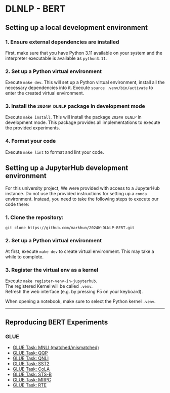 # DLNLP - BERT

## Setting up a local development environment

### 1. Ensure external dependencies are installed

First, make sure that you have Python 3.11 available on your system and the interpreter executable is available as `python3.11`.

### 2. Set up a Python virtual environment

Execute `make dev`. This will set up a Python virtual environment, install all the necessary dependencies into it.
Execute `source .venv/bin/activate` to enter the created virtual environment.

### 3. Install the `2024W DLNLP` package in development mode

Execute `make install`. This will install the package `2024W DLNLP` in development mode.
This package provides all implementations to execute the provided experiments.

### 4. Format your code

Execute `make lint` to format and lint your code.

## Setting up a JupyterHub development environment

For this university project, We were provided with access to a JupyterHub instance. 
Do not use the provided instructions for setting up a `conda` environment. Instead, you need to take the following steps to execute our code there:

### 1. Clone the repository:

`git clone https://github.com/markhun/2024W-DLNLP-BERT.git`

### 2. Set up a Python virtual environment

At first, execute `make dev` to create virtual environment.
This may take a while to complete.

### 3. Register the virtual env as a kernel 

Execute `make register-venv-in-jupyterhub`.  
The registered Kernel will be called `.venv`.  
Refresh the web interface (e.g. by pressing F5 on your keyboard).

When opening a notebook, make sure to select the Python kernel `.venv`.

---

## Reproducing BERT Experiments

### GLUE

- [GLUE Task: MNLI (matched/mismatched)](./BERT-finetuning-GLUE-MNLI.ipynb)
- [GLUE Task: QQP](./BERT-finetuning-GLUE-QQP.ipynb)
- [GLUE Task: QNLI](./BERT-finetuning-GLUE-QNLI.ipynb)
- [GLUE Task: SST2](./BERT-finetuning-GLUE-SST2.ipynb)
- [GLUE Task: CoLA](./BERT-finetuning-GLUE-CoLA.ipynb)
- [GLUE Task: STS-B](./BERT-finetuning-GLUE-STSB.ipynb)
- [GLUE Task: MRPC](./BERT-finetuning-GLUE-MRPC.ipynb)
- [GLUE Task: RTE](./BERT-finetuning-GLUE-RTE.ipynb)